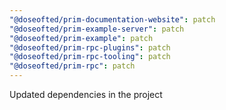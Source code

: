 ```yaml
---
"@doseofted/prim-documentation-website": patch
"@doseofted/prim-example-server": patch
"@doseofted/prim-example": patch
"@doseofted/prim-rpc-plugins": patch
"@doseofted/prim-rpc-tooling": patch
"@doseofted/prim-rpc": patch
---
```


Updated dependencies in the project
